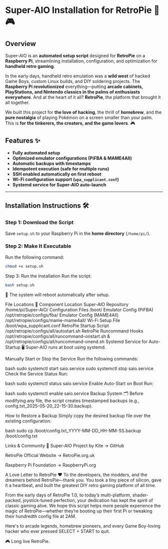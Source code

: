 # Super-AIO Installation for RetroPie 🚀🎮

## Overview  
Super-AIO is an **automated setup script** designed for **RetroPie** on a **Raspberry Pi**, streamlining installation, configuration, and optimization for **handheld retro gaming**.

In the early days, handheld retro emulation was a **wild west** of hacked Game Boys, custom Linux builds, and DIY soldering projects. The **Raspberry Pi revolutionized** everything—putting **arcade cabinets, PlayStations, and Nintendo classics in the palms of enthusiasts everywhere**. And at the heart of it all? **RetroPie**, the platform that brought it all together.  

We built this project for **the love of hacking**, the thrill of **homebrew**, and the **pure nostalgia** of playing Pokémon on a screen smaller than your palm. This is **for the tinkerers, the creators, and the game lovers**. 🎮  

## Features ✨  
- **Fully automated setup**  
- **Optimized emulator configurations (PiFBA & MAME4All)**  
- **Automatic backups with timestamps**  
- **Idempotent execution (safe for multiple runs)**  
- **SSH enabled automatically on first reboot**  
- **Wi-Fi configuration support (`wpa_supplicant.conf`)**  
- **Systemd service for Super-AIO auto-launch**  

---

## Installation Instructions 🛠️  

### Step 1: Download the Script  
Save `setup.sh` to your Raspberry Pi in the **home directory** (`/home/pi/`).  

### Step 2: Make It Executable  
Run the following command:  
```bash
chmod +x setup.sh
```

Step 3: Run the Installation
Run the script:
```bash
bash setup.sh
```

🚀 The system will reboot automatically after setup.

File Locations 📁
Component	Location
Super-AIO Repository	/home/pi/Super-AIO/
Configuration Files	/boot/
Emulator Config (PiFBA)	/opt/retropie/configs/fba/
Emulator Config (MAME4All)	/opt/retropie/configs/mame-mame4all/
Wi-Fi Setup File	/boot/wpa_supplicant.conf
RetroPie Startup Script	/opt/retropie/configs/all/autostart.sh
RetroPie Runcommand Hooks	/opt/retropie/configs/all/runcommand-onstart.sh & /opt/retropie/configs/all/runcommand-onend.sh
Systemd Service for Auto-Startup 🖥️
Super-AIO runs at boot using systemd.

Manually Start or Stop the Service
Run the following commands:

bash
sudo systemctl start saio.service
sudo systemctl stop saio.service
Check the Service Status
Run:

bash
sudo systemctl status saio.service
Enable Auto-Start on Boot
Run:

bash
sudo systemctl enable saio.service
Backup System 🗂️
Before modifying any file, the script creates timestamped backups (e.g., config.txt_2025-05-20_22-15-30.backup).

How to Restore a Backup
Simply copy the desired backup file over the existing configuration:

bash
sudo cp /boot/config.txt_YYYY-MM-DD_HH-MM-SS.backup /boot/config.txt

Links & Community 🔗
Super-AIO Project by Kite → GitHub

RetroPie Official Website → RetroPie.org.uk

Raspberry Pi Foundation → RaspberryPi.org

A Love Letter to RetroPie ❤️
To the developers, the modders, and the dreamers behind RetroPie—thank you. You took a tiny piece of silicon, gave it a heartbeat, and built the greatest DIY retro gaming platform of all time.

From the early days of RetroPie 1.0, to today’s multi-platform, shader-packed, joystick-tuned perfection, your dedication has kept the spirit of classic gaming alive. We hope this script helps more people experience the magic of RetroPie—whether they’re booting up their first Pi or tweaking their hundredth config file at 2AM.

Here's to arcade legends, homebrew pioneers, and every Game Boy-loving hacker who ever pressed SELECT + START to quit.

🎮 Long live RetroPie.
